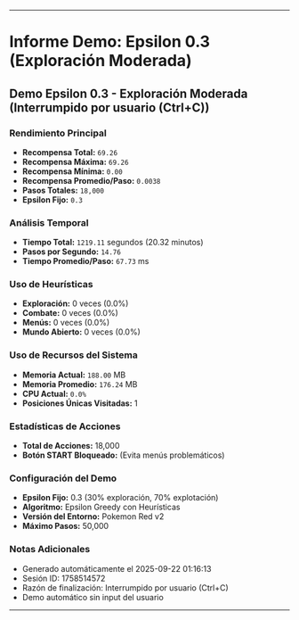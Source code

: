 
---
# Informe Demo: Epsilon 0.3 (Exploración Moderada)
## Demo Epsilon 0.3 - Exploración Moderada (Interrumpido por usuario (Ctrl+C))

### **Rendimiento Principal**
- **Recompensa Total:** `69.26`
- **Recompensa Máxima:** `69.26`
- **Recompensa Mínima:** `0.00`
- **Recompensa Promedio/Paso:** `0.0038`
- **Pasos Totales:** `18,000`
- **Epsilon Fijo:** `0.3`

### **Análisis Temporal**
- **Tiempo Total:** `1219.11` segundos (20.32 minutos)
- **Pasos por Segundo:** `14.76`
- **Tiempo Promedio/Paso:** `67.73` ms

### **Uso de Heurísticas**
- **Exploración:** 0 veces (0.0%)
- **Combate:** 0 veces (0.0%)
- **Menús:** 0 veces (0.0%)
- **Mundo Abierto:** 0 veces (0.0%)

### **Uso de Recursos del Sistema**
- **Memoria Actual:** `188.00` MB
- **Memoria Promedio:** `176.24` MB
- **CPU Actual:** `0.0%`
- **Posiciones Únicas Visitadas:** 1

### **Estadísticas de Acciones**
- **Total de Acciones:** 18,000
- **Botón START Bloqueado:** (Evita menús problemáticos)

### **Configuración del Demo**
- **Epsilon Fijo:** 0.3 (30% exploración, 70% explotación)
- **Algoritmo:** Epsilon Greedy con Heurísticas
- **Versión del Entorno:** Pokemon Red v2
- **Máximo Pasos:** 50,000

### **Notas Adicionales**
- Generado automáticamente el 2025-09-22 01:16:13
- Sesión ID: 1758514572
- Razón de finalización: Interrumpido por usuario (Ctrl+C)
- Demo automático sin input del usuario

---
